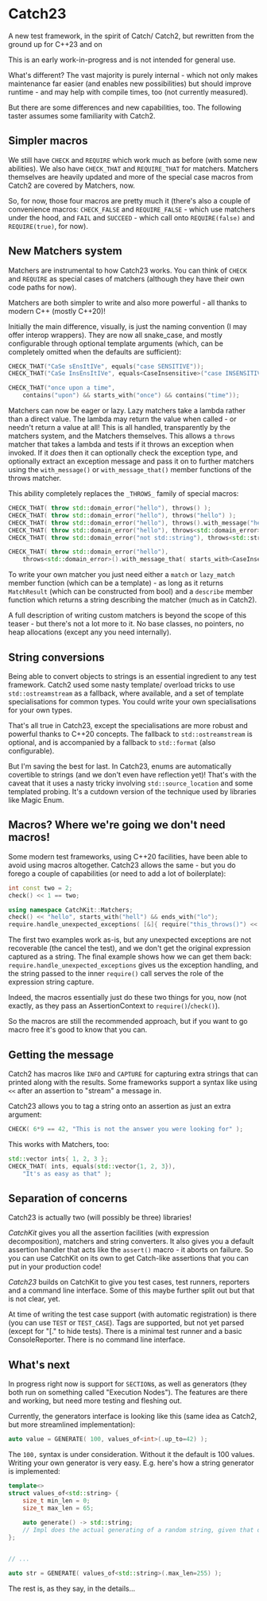 # Catch23
A new test framework, in the spirit of Catch/ Catch2, but rewritten from the ground up for C++23 and on

This is an early work-in-progress and is not intended for general use.

What's different?
The vast majority is purely internal - which not only makes maintenance far easier (and enables new possibilities) 
but should improve runtime - and may help with compile times, too (not currently measured).

But there are some differences and new capabilities, too. 
The following taster assumes some familiarity with Catch2.

## Simpler macros

We still have `CHECK` and `REQUIRE` which work much as before (with some new abilities).
We also have `CHECK_THAT` and `REQUIRE_THAT` for matchers. 
Matchers themselves are heavily updated and more of the special case macros from Catch2 are covered by Matchers, now.

So, for now, those four macros are pretty much it 
(there's also a couple of convenience macros: `CHECK_FALSE` and `REQUIRE_FALSE` - 
which use matchers under the hood, and `FAIL` and `SUCCEED` - which call onto `REQUIRE(false)` and `REQUIRE(true)`, for now).

## New Matchers system

Matchers are instrumental to how Catch23 works.
You can think of `CHECK` and `REQUIRE` as special cases of matchers (although they have their own code paths for now).

Matchers are both simpler to write and also more powerful - all thanks to modern C++ (mostly C++20)!

Initially the main difference, visually, is just the naming convention (I may offer interop wrappers).
They are now all snake_case, and mostly configurable through optional template arguments (which, can be completely omitted when the defaults are sufficient):

```c++
CHECK_THAT("CaSe sEnsItIVe", equals("case SENSITIVE"));
CHECK_THAT("CaSe InsEnsItIVe", equals<CaseInsensitive>("case INSENSITIVE"));

CHECK_THAT("once upon a time",
    contains("upon") && starts_with("once") && contains("time"));
```

Matchers can now be eager or lazy. Lazy matchers take a lambda rather than a direct value.
The lambda may return the value when called - or needn't return a value at all!
This is all handled, transparently by the matchers system, and the Matchers themselves.
This allows a `throws` matcher that takes a lambda and tests if it throws an exception when invoked.
If it _does_ then it can optionally check the exception type,
and optionally extract an exception message and pass it on to further matchers using the `with_message()` or `with_message_that()`
member functions of the throws matcher.

This ability completely replaces the `_THROWS_` family of special macros:

```c++
CHECK_THAT( throw std::domain_error("hello"), throws() );
CHECK_THAT( throw std::domain_error("hello"), throws("hello") );
CHECK_THAT( throw std::domain_error("hello"), throws().with_message("hello") );
CHECK_THAT( throw std::domain_error("hello"), throws<std::domain_error>() );
CHECK_THAT( throw std::domain_error("not std::string"), throws<std::string>() );

CHECK_THAT( throw std::domain_error("hello"),
    throws<std::domain_error>().with_message_that( starts_with<CaseInsensitive>("heL") && contains("ll") ));
```

To write your own matcher you just need either a `match` or `lazy_match` member function (which can be a template) -
as long as it returns `MatchResult` (which can be constructed from bool) and a `describe` member function which returns a string describing the matcher (much as in Catch2).

A full description of writing custom matchers is beyond the scope of this teaser - but there's not a lot more to it.
No base classes, no pointers, no heap allocations (except any you need internally).

## String conversions

Being able to convert objects to strings is an essential ingredient to any test framework.
Catch2 used some nasty template/ overload tricks to use `std::ostreamstream` as a fallback, where available,
and a set of template specialisations for common types. You could write your own specialisations for your own types.

That's all true in Catch23, except the specialisations are more robust and powerful thanks to C++20 concepts.
The fallback to `std::ostreamstream` is optional, and is accompanied by a fallback to `std::format` (also configurable).

But I'm saving the best for last. In Catch23, enums are automatically covertible to strings (and we don't even have reflection yet)!
That's with the caveat that it uses a nasty tricky involving `std::source_location` and some templated probing.
It's a cutdown version of the technique used by libraries like Magic Enum.

## Macros? Where we're going we don't need macros!

Some modern test frameworks, using C++20 facilities, have been able to avoid using macros altogether.
Catch23 allows the same - but you do forego a couple of capabilities (or need to add a lot of boilerplate):

```c++
int const two = 2;
check() << 1 == two;

using namespace CatchKit::Matchers;
check() << "hello", starts_with("hell") && ends_with("lo");
require.handle_unexpected_exceptions( [&]{ require("this_throws()") << this_throws(); } );
```

The first two examples work as-is, but any unexpected exceptions are not recoverable (the cancel the test),
and we don't get the original expression captured as a string. The final example shows how we can get them back:
`require.handle_unexpected_exceptions` gives us the exception handling, 
and the string passed to the inner `require()` call serves the role of the expression string capture.

Indeed, the macros essentially just do these two things for you, now (not exactly, as they pass an AssertionContext to `require()`/`check()`).

So the macros are still the recommended approach, but if you want to go macro free it's good to know that you can.

## Getting the message

Catch2 has macros like `INFO` and `CAPTURE` for capturing extra strings that can printed along with the results.
Some frameworks support a syntax like using `<<` after an assertion to "stream" a message in.

Catch23 allows you to tag a string onto an assertion as just an extra argument:

```c++
CHECK( 6*9 == 42, "This is not the answer you were looking for" );
```

This works with Matchers, too:

```c++
std::vector ints{ 1, 2, 3 };
CHECK_THAT( ints, equals(std::vector{1, 2, 3}),
    "It's as easy as that" );
```

## Separation of concerns

Catch23 is actually two (will possibly be three) libraries!

*CatchKit* gives you all the assertion facilities (with expression decomposition), matchers and string converters.
It also gives you a default assertion handler that acts like the `assert()` macro - it aborts on failure.
So you can use CatchKit on its own to get Catch-like assertions that you can put in your production code!

*Catch23* builds on CatchKit to give you test cases, test runners, reporters and a command line interface.
Some of this maybe further split out but that is not clear, yet.

At time of writing the test case support (with automatic registration) is there (you can use `TEST` or `TEST_CASE`).
Tags are supported, but not yet parsed (except for "[." to hide tests).
There is a minimal test runner and a basic ConsoleReporter. There is no command line interface.

## What's next

In progress right now is support for `SECTION`s, as well as generators (they both run on something called "Execution Nodes").
The features are there and working, but need more testing and fleshing out.

Currently, the generators interface is looking like this (same idea as Catch2, but more streamlined implementation):

```c++
auto value = GENERATE( 100, values_of<int>(.up_to=42) );
```

The `100,` syntax is under consideration. Without it the default is 100 values.
Writing your own generator is very easy. E.g. here's how a string generator is implemented:

```c++
template<>
struct values_of<std::string> {
    size_t min_len = 0;
    size_t max_len = 65;
    
    auto generate() -> std::string;
    // Impl does the actual generating of a random string, given that data    
};


// ...

auto str = GENERATE( values_of<std::string>(.max_len=255) );
```

The rest is, as they say, in the details...
